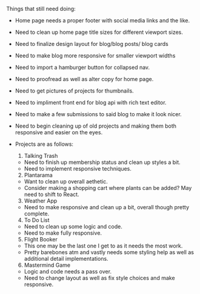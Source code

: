 Things that still need doing:

- Home page needs a proper footer with social media links and the like.
- Need to clean up home page title sizes for different viewport sizes.
- Need to finalize design layout for blog/blog posts/ blog cards
- Need to make blog more responsive for smaller viewport widths
- Need to import a hamburger button for collapsed nav.
- Need to proofread as well as alter copy for home page.
- Need to get pictures of projects for thumbnails.

- Need to impliment front end for blog api with rich text editor.
- Need to make a few submissions to said blog to make it look nicer.

- Need to begin cleaning up of old projects and making them both responsive and easier on the eyes.
- Projects are as follows:
  1. Talking Trash
  - Need to finish up membership status and clean up styles a bit.
  - Need to implement responsive techniques.
  2. Plantarama
  - Want to clean up overall aethetic.
  - Consider making a shopping cart where plants can be added? May need to shift to React.
  3. Weather App
  - Need to make responsive and clean up a bit, overall though pretty complete.
  4. To Do List
  - Need to clean up some logic and code.
  - Need to make fully responsive.
  5. Flight Booker
  - This one may be the last one I get to as it needs the most work.
  - Pretty barebones atm and vastly needs some styling help as well as additional detail implementations.
  6. Mastermind Game
  - Logic and code needs a pass over.
  - Need to change layout as well as fix style choices and make responsive.
